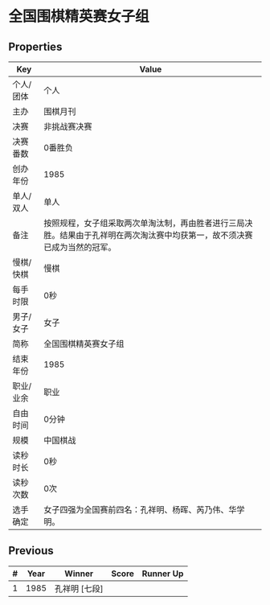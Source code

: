 # 全国围棋精英赛女子组

## Properties

| Key | Value |
| --- | ----- |
| 个人/团体 | 个人 |
| 主办 | 围棋月刊 |
| 决赛 | 非挑战赛决赛 |
| 决赛番数 | 0番胜负 |
| 创办年份 | 1985 |
| 单人/双人 | 单人 |
| 备注 | 按照规程，女子组采取两次单淘汰制，再由胜者进行三局决胜。结果由于孔祥明在两次淘汰赛中均获第一，故不须决赛已成为当然的冠军。 |
| 慢棋/快棋 | 慢棋 |
| 每手时限 | 0秒 |
| 男子/女子 | 女子 |
| 简称 | 全国围棋精英赛女子组 |
| 结束年份 | 1985 |
| 职业/业余 | 职业 |
| 自由时间 | 0分钟 |
| 规模 | 中国棋战 |
| 读秒时长 | 0秒 |
| 读秒次数 | 0次 |
| 选手确定 | 女子四强为全国赛前四名：孔祥明、杨晖、芮乃伟、华学明。 |

## Previous

| # | Year | Winner | Score | Runner Up |
| --- | --- | --- | --- | --- |
| 1 | 1985 | 孔祥明 [七段] |  |  |

